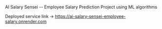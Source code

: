 AI Salary Sensei  --  Employee Salary Prediction Project using ML algorithms

Deployed service link  ->  https://ai-salary-sensei-employee-salary.onrender.com
